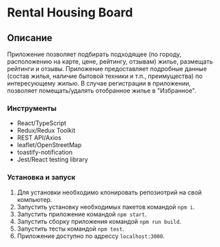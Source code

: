 # Rental Housing Board

## Описание

Приложение позволяет подбирать подходящее (по городу, расположению на карте, цене, рейтингу, отзывам) жилье, размещать рейтинги и отзывы. Приложение предоставляет подробные данные (состав жилья, наличие бытовой техники и т.п., преимущества) по интересующему жилью. В случае регистрации в приложении, позволяет помещать/удалять отобранное жилье в "Избранное".

### Инструменты

- React/TypeScript
- Redux/Redux Toolkit
- REST API/Axios
- leaflet/OpenStreetMap
- toastify-notification
- Jest/React testing library

### Установка и запуск

1. Для установки необходимо клонировать репозиотрий на свой компьютер.
2. Запустить установку необходимых пакетов командой `npm i`.
3. Запустить приложение командой `npm start`.
4. Запустить сборку приложения командой `npm run build`.
5. Запустить тесты командой `npm test`.
6. Приложение доступно по адрессу `localhost:3000`.
